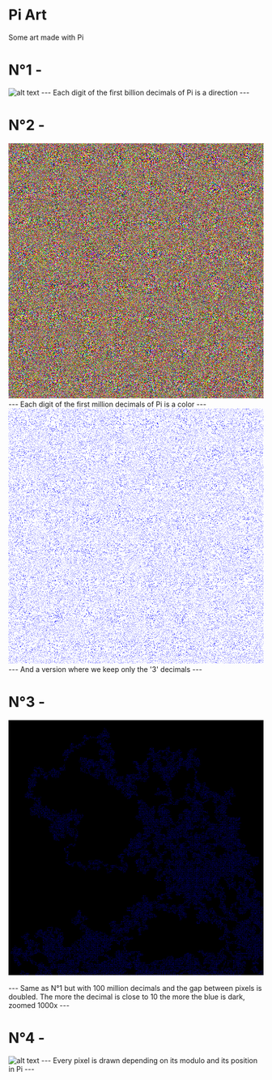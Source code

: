 # Pi Art
Some art made with Pi

# N°1 -
![alt text](https://github.com/jclge/Pi_Art/blob/master/art1.jpg)
--- Each digit of the first billion decimals of Pi is a direction ---

# N°2 -
![alt text](https://github.com/jclge/Pi_Art/blob/master/art2.png)
--- Each digit of the first million decimals of Pi is a color ---
![alt text](https://github.com/jclge/Pi_Art/blob/master/art2.jpg)
--- And a version where we keep only the '3' decimals ---

# N°3 -
![alt text](https://github.com/jclge/Pi_Art/blob/master/art3_2.jpg)

--- Same as N°1 but with 100 million decimals and the gap between pixels is doubled. The more the decimal is close to 10 the more the blue is dark, zoomed 1000x ---

# N°4 -
![alt text](https://github.com/jclge/Pi_Art/blob/master/art4.jpg)
--- Every pixel is drawn depending on its modulo and its position in Pi ---

